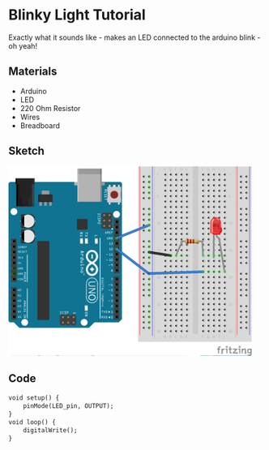 

# Blinky Light Tutorial
Exactly what it sounds like - makes an LED connected to the arduino blink - oh yeah!

## Materials
- Arduino
- LED
- 220 Ohm Resistor
- Wires
- Breadboard

## Sketch


<!--- ![blinky_light_sketch](blink_LED_bb.png)   --->

<a href="blinky_light_sketch"><img src="blink_LED_bb.png" width="480" ></a>

## Code

```
void setup() {
	pinMode(LED_pin, OUTPUT);
}
void loop() {
	digitalWrite();
}
```
